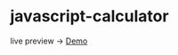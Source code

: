 # javascript-calculator

live preview -> <a href="https://4noyis.github.io/Javascript-calculator/" target="_blank">Demo</a>
